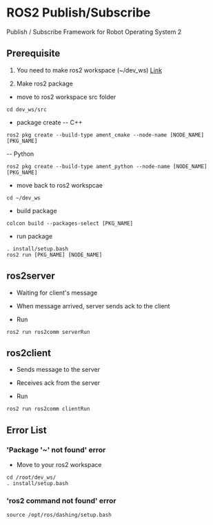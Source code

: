 # ROS2 Publish/Subscribe

Publish / Subscribe Framework for Robot Operating System 2

## Prerequisite
1. You need to make ros2 workspace (~/dev_ws)
[Link](https://index.ros.org/doc/ros2/Tutorials/Workspace/Creating-A-Workspace/)

2. Make ros2 package
- move to ros2 workspace src folder
```
cd dev_ws/src
```
- package create
-- C++
```
ros2 pkg create --build-type ament_cmake --node-name [NODE_NAME] [PKG_NAME]
```
-- Python
```
ros2 pkg create --build-type ament_python --node-name [NODE_NAME] [PKG_NAME]
```
- move back to ros2 workspcae
```
cd ~/dev_ws
```
- build package
```
colcon build --packages-select [PKG_NAME]
```
- run package
```
. install/setup.bash
ros2 run [PKG_NAME] [NODE_NAME]
```
## ros2server
- Waiting for client's message
- When message arrived, server sends ack to the client

- Run 

```
ros2 run ros2comm serverRun
```

## ros2client
- Sends message to the server
- Receives ack from the server

- Run

```
ros2 run ros2comm clientRun
```

## Error List

### 'Package '~' not found' error
- Move to your ros2 workspace

```
cd /root/dev_ws/
. install/setup.bash
```

### 'ros2 command not found' error

```
source /opt/ros/dashing/setup.bash
```
